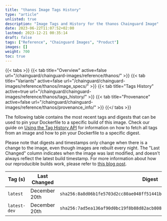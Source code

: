 ```yaml
---
title: "thanos Image Tags History"
type: "article"
unlisted: true
description: "Image Tags and History for the thanos Chainguard Image"
date: 2023-06-22T11:07:52+02:00
lastmod: 2023-12-21 00:35:14
draft: false
tags: ["Reference", "Chainguard Images", "Product"]
images: []
weight: 700
toc: true
---
```


{{< tabs >}}
{{< tab title="Overview" active=false url="/chainguard/chainguard-images/reference/thanos/" >}}
{{< tab title="Variants" active=false url="/chainguard/chainguard-images/reference/thanos/image_specs/" >}}
{{< tab title="Tags History" active=true url="/chainguard/chainguard-images/reference/thanos/tags_history/" >}}
{{< tab title="Provenance" active=false url="/chainguard/chainguard-images/reference/thanos/provenance_info/" >}}
{{</ tabs >}}

The following table contains the most recent tags and digests that can be used to pin your Dockerfile to a specific build of this image. Check our guide on [Using the Tag History API](/chainguard/chainguard-images/using-the-tag-history-api/) for information on how to fetch all tags from an image and how to pin your Dockerfile to a specific digest.

Please note that digests and timestamps only change when there is a change to the image, even though images are rebuilt every night. The "Last Changed" column indicates when the image was last modified, and doesn't always reflect the latest build timestamp. For more information about how our reproducible builds work, please refer to [this blog post](https://www.chainguard.dev/unchained/reproducing-chainguards-reproducible-image-builds).

| Tag (s)       | Last Changed  | Digest                                                                    |
|---------------|---------------|---------------------------------------------------------------------------|
|  `latest`     | December 20th | `sha256:8a8d06b1fe5703d2cc80ae048ff51441b4f23591c87306bbc330322f018ca1e1` |
|  `latest-dev` | December 20th | `sha256:7ad5ea136af90d0bc19f8b88d82acb8086f8b065fd2f429dba7358dde89aa0a3` |

